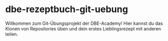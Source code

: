 # dbe-rezeptbuch-git-uebung
Willkommen zum Git-Übungsprojekt der DBE-Academy! Hier kannst du das Klonen von Repositories üben und dein erstes Lieblingsrezept mit anderen teilen.
